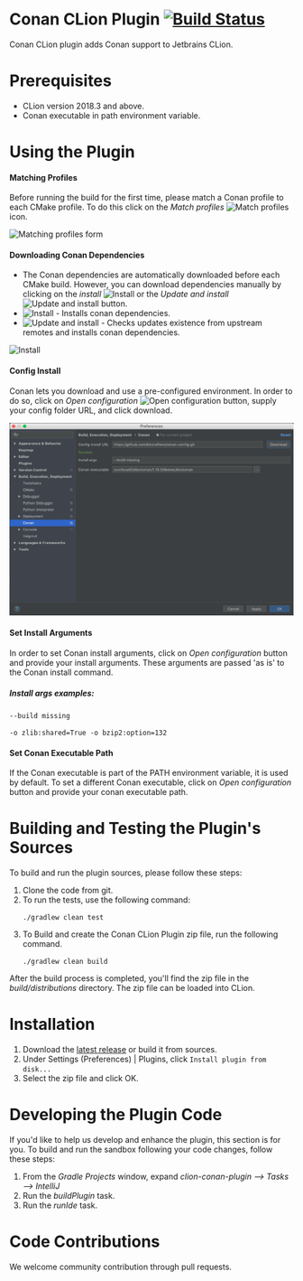 # Conan CLion Plugin [![Build Status](https://travis-ci.org/conan-io/conan-clion-plugin.svg?branch=master)](https://travis-ci.org/conan-io/conan-clion-plugin)
Conan CLion plugin adds Conan support to Jetbrains CLion.

# Prerequisites
* CLion version 2018.3 and above.
* Conan executable in path environment variable.

# Using the Plugin
#### Matching Profiles
Before running the build for the first time, please match a Conan profile to each CMake profile.
To do this click on the *Match profiles* ![Match profiles](src/main/resources/icons/properties.png?raw=true "Match profiles") icon.

![Matching profiles form](src/main/resources/screenshots/matching-profiles.png?raw=true "Matching profiles form")

#### Downloading Conan Dependencies
* The Conan dependencies are automatically downloaded before each CMake build.
However, you can download dependencies manually by clicking on the *install* ![Install](src/main/resources/icons/conan.png?raw=true "Install") or the *Update and install* ![Update and install](src/main/resources/icons/conan-update-install.png?raw=true "Update and install") button.
* ![Install](src/main/resources/icons/conan.png?raw=true "Install") - Installs conan dependencies.
* ![Update and install](src/main/resources/icons/conan-update-install.png?raw=true "Update and install") - Checks updates existence from upstream remotes and installs conan dependencies.

![Install](src/main/resources/screenshots/install.png?raw=true "Install")

#### Config Install
Conan lets you download and use a pre-configured environment. In order to do so, click on *Open configuration* ![Open configuration](src/main/resources/icons/settings.png?raw=true "Open configuration") button, supply your config folder URL, and click download.

![Install](src/main/resources/screenshots/config-install.png?raw=true "Config install")

#### Set Install Arguments
In order to set Conan install arguments, click on *Open configuration* button and provide your install arguments.
These arguments are passed 'as is' to the Conan install command.

##### Install args examples:

```
--build missing
```
```
-o zlib:shared=True -o bzip2:option=132
```

#### Set Conan Executable Path
If the Conan executable is part of the PATH environment variable, it is used by default.
To set a different Conan executable, click on *Open configuration* button and provide your conan executable path.

# Building and Testing the Plugin's Sources
To build and run the plugin sources, please follow these steps:
1. Clone the code from git.
2. To run the tests, use the following command:
    ```
    ./gradlew clean test
    ```
3. To Build and create the Conan CLion Plugin zip file, run the following command.
    ```
    ./gradlew clean build
    ```
After the build process is completed, you'll find the zip file in the *build/distributions* directory.
The zip file can be loaded into CLion.

# Installation  
1. Download the [latest release](https://github.com/conan-io/conan-clion-plugin/releases/latest) or build it from sources.
2. Under Settings (Preferences) | Plugins, click `Install plugin from disk...`
3. Select the zip file and click OK.

# Developing the Plugin Code
If you'd like to help us develop and enhance the plugin, this section is for you.
To build and run the sandbox following your code changes, follow these steps:

1. From the *Gradle Projects* window, expand *clion-conan-plugin --> Tasks --> IntelliJ*
2. Run the *buildPlugin* task.
3. Run the *runIde* task.

# Code Contributions
We welcome community contribution through pull requests.
